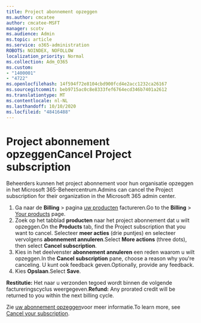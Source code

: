 ```yaml
---
title: Project abonnement opzeggen
ms.author: cmcatee
author: cmcatee-MSFT
manager: scotv
ms.audience: Admin
ms.topic: article
ms.service: o365-administration
ROBOTS: NOINDEX, NOFOLLOW
localization_priority: Normal
ms.collection: Adm_O365
ms.custom:
- "1400001"
- "4722"
ms.openlocfilehash: 14f594f72e8104cbd900fcd4e2acc1232ca26167
ms.sourcegitcommit: beb9715ac0c8e8333fef6764ecd346b7401a2612
ms.translationtype: MT
ms.contentlocale: nl-NL
ms.lasthandoff: 10/10/2020
ms.locfileid: "48416488"
---
```

# <a name="cancel-project-subscription"></a><span data-ttu-id="551ce-102">Project abonnement opzeggen</span><span class="sxs-lookup"><span data-stu-id="551ce-102">Cancel Project subscription</span></span>

<span data-ttu-id="551ce-103">Beheerders kunnen het project abonnement voor hun organisatie opzeggen in het Microsoft 365-Beheercentrum.</span><span class="sxs-lookup"><span data-stu-id="551ce-103">Admins can cancel the Project subscription for their organization in the Microsoft 365 admin center.</span></span>

1. <span data-ttu-id="551ce-104">Ga naar de **Billing** \> pagina [uw producten](https://go.microsoft.com/fwlink/p/?linkid=842054) factureren.</span><span class="sxs-lookup"><span data-stu-id="551ce-104">Go to the **Billing** \> [Your products](https://go.microsoft.com/fwlink/p/?linkid=842054) page.</span></span>
2. <span data-ttu-id="551ce-105">Zoek op het tabblad **producten** naar het project abonnement dat u wilt opzeggen.</span><span class="sxs-lookup"><span data-stu-id="551ce-105">On the **Products** tab, find the Project subscription that you want to cancel.</span></span> <span data-ttu-id="551ce-106">Selecteer **meer acties** (drie puntjes) en selecteer vervolgens **abonnement annuleren**.</span><span class="sxs-lookup"><span data-stu-id="551ce-106">Select **More actions** (three dots), then select **Cancel subscription**.</span></span>
3. <span data-ttu-id="551ce-107">Kies in het deelvenster **abonnement annuleren** een reden waarom u wilt opzeggen.</span><span class="sxs-lookup"><span data-stu-id="551ce-107">In the **Cancel subscription** pane, choose a reason why you're canceling.</span></span> <span data-ttu-id="551ce-108">U kunt ook feedback geven.</span><span class="sxs-lookup"><span data-stu-id="551ce-108">Optionally, provide any feedback.</span></span>
4. <span data-ttu-id="551ce-109">Kies **Opslaan**.</span><span class="sxs-lookup"><span data-stu-id="551ce-109">Select **Save**.</span></span>

<span data-ttu-id="551ce-110">**Restitutie:** Het naar u verzonden tegoed wordt binnen de volgende factureringscyclus weergegeven.</span><span class="sxs-lookup"><span data-stu-id="551ce-110">**Refund:** Any prorated credit will be returned to you within the next billing cycle.</span></span>

<span data-ttu-id="551ce-111">Zie [uw abonnement opzeggen](https://docs.microsoft.com/microsoft-365/commerce/subscriptions/cancel-your-subscription)voor meer informatie.</span><span class="sxs-lookup"><span data-stu-id="551ce-111">To learn more, see [Cancel your subscription](https://docs.microsoft.com/microsoft-365/commerce/subscriptions/cancel-your-subscription).</span></span>